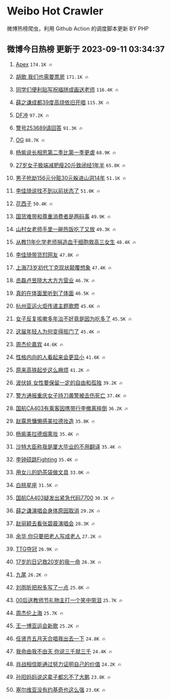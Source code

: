 # Weibo Hot Crawler 



微博热榜爬虫，利用 Github Action 的调度脚本更新 BY PHP 


## 微博今日热榜 更新于 2023-09-11 03:34:37 
1. [Apex](https://s.weibo.com/weibo?q=Apex&t=31&band_rank=1&Refer=top) `174.1K 🔥` 

1. [胡歌 我们也需要票房](https://s.weibo.com/weibo?q=%E8%83%A1%E6%AD%8C%20%E6%88%91%E4%BB%AC%E4%B9%9F%E9%9C%80%E8%A6%81%E7%A5%A8%E6%88%BF&t=31&band_rank=2&Refer=top) `171.1K 🔥` 

1. [同学们便利贴写祝福拼成画送老师](https://s.weibo.com/weibo?q=%23%E5%90%8C%E5%AD%A6%E4%BB%AC%E4%BE%BF%E5%88%A9%E8%B4%B4%E5%86%99%E7%A5%9D%E7%A6%8F%E6%8B%BC%E6%88%90%E7%94%BB%E9%80%81%E8%80%81%E5%B8%88%23&t=31&band_rank=3&Refer=top) `116.4K 🔥` 

1. [薛之谦成都39度高烧依旧开唱](https://s.weibo.com/weibo?q=%23%E8%96%9B%E4%B9%8B%E8%B0%A6%E6%88%90%E9%83%BD39%E5%BA%A6%E9%AB%98%E7%83%A7%E4%BE%9D%E6%97%A7%E5%BC%80%E5%94%B1%23&t=31&band_rank=4&Refer=top) `115.3K 🔥` 

1. [DF冲](https://s.weibo.com/weibo?q=DF%E5%86%B2&t=31&band_rank=5&Refer=top) `97.2K 🔥` 

1. [警号253689请回答](https://s.weibo.com/weibo?q=%23%E8%AD%A6%E5%8F%B7253689%E8%AF%B7%E5%9B%9E%E7%AD%94%23&t=31&band_rank=6&Refer=top) `91.3K 🔥` 

1. [OG](https://s.weibo.com/weibo?q=OG&t=31&band_rank=7&Refer=top) `88.7K 🔥` 

1. [杨紫说长相思第二季比第一季更虐](https://s.weibo.com/weibo?q=%23%E6%9D%A8%E7%B4%AB%E8%AF%B4%E9%95%BF%E7%9B%B8%E6%80%9D%E7%AC%AC%E4%BA%8C%E5%AD%A3%E6%AF%94%E7%AC%AC%E4%B8%80%E5%AD%A3%E6%9B%B4%E8%99%90%23&t=31&band_rank=8&Refer=top) `68.9K 🔥` 

1. [27岁女子极端减肥瘦20斤致闭经1年半](https://s.weibo.com/weibo?q=%2327%E5%B2%81%E5%A5%B3%E5%AD%90%E6%9E%81%E7%AB%AF%E5%87%8F%E8%82%A5%E7%98%A620%E6%96%A4%E8%87%B4%E9%97%AD%E7%BB%8F1%E5%B9%B4%E5%8D%8A%23&t=31&band_rank=9&Refer=top) `65.8K 🔥` 

1. [男子抢劫156元分赃30元躲进山洞14年](https://s.weibo.com/weibo?q=%23%E7%94%B7%E5%AD%90%E6%8A%A2%E5%8A%AB156%E5%85%83%E5%88%86%E8%B5%8330%E5%85%83%E8%BA%B2%E8%BF%9B%E5%B1%B1%E6%B4%9E14%E5%B9%B4%23&t=31&band_rank=10&Refer=top) `51.1K 🔥` 

1. [李佳琦说找不到以前状态了](https://s.weibo.com/weibo?q=%23%E6%9D%8E%E4%BD%B3%E7%90%A6%E8%AF%B4%E6%89%BE%E4%B8%8D%E5%88%B0%E4%BB%A5%E5%89%8D%E7%8A%B6%E6%80%81%E4%BA%86%23&t=31&band_rank=11&Refer=top) `51.0K 🔥` 

1. [花西子](https://s.weibo.com/weibo?q=%E8%8A%B1%E8%A5%BF%E5%AD%90&t=31&band_rank=12&Refer=top) `50.4K 🔥` 

1. [国货难带和尊重消费者是两码事](https://s.weibo.com/weibo?q=%23%E5%9B%BD%E8%B4%A7%E9%9A%BE%E5%B8%A6%E5%92%8C%E5%B0%8A%E9%87%8D%E6%B6%88%E8%B4%B9%E8%80%85%E6%98%AF%E4%B8%A4%E7%A0%81%E4%BA%8B%23&t=31&band_rank=13&Refer=top) `49.9K 🔥` 

1. [山村女老师手里一碗热饭吃了又放](https://s.weibo.com/weibo?q=%23%E5%B1%B1%E6%9D%91%E5%A5%B3%E8%80%81%E5%B8%88%E6%89%8B%E9%87%8C%E4%B8%80%E7%A2%97%E7%83%AD%E9%A5%AD%E5%90%83%E4%BA%86%E5%8F%88%E6%94%BE%23&t=31&band_rank=14&Refer=top) `49.3K 🔥` 

1. [从教11年化学老师捐造血干细胞救高三女生](https://s.weibo.com/weibo?q=%23%E4%BB%8E%E6%95%9911%E5%B9%B4%E5%8C%96%E5%AD%A6%E8%80%81%E5%B8%88%E6%8D%90%E9%80%A0%E8%A1%80%E5%B9%B2%E7%BB%86%E8%83%9E%E6%95%91%E9%AB%98%E4%B8%89%E5%A5%B3%E7%94%9F%23&t=31&band_rank=15&Refer=top) `48.4K 🔥` 

1. [李佳琦带货怼网友](https://s.weibo.com/weibo?q=%23%E6%9D%8E%E4%BD%B3%E7%90%A6%E5%B8%A6%E8%B4%A7%E6%80%BC%E7%BD%91%E5%8F%8B%23&t=31&band_rank=16&Refer=top) `47.8K 🔥` 

1. [上海73岁初代丁克现状颠覆想象](https://s.weibo.com/weibo?q=%23%E4%B8%8A%E6%B5%B773%E5%B2%81%E5%88%9D%E4%BB%A3%E4%B8%81%E5%85%8B%E7%8E%B0%E7%8A%B6%E9%A2%A0%E8%A6%86%E6%83%B3%E8%B1%A1%23&t=31&band_rank=17&Refer=top) `47.4K 🔥` 

1. [丞磊卢昱晓大大方方营业](https://s.weibo.com/weibo?q=%23%E4%B8%9E%E7%A3%8A%E5%8D%A2%E6%98%B1%E6%99%93%E5%A4%A7%E5%A4%A7%E6%96%B9%E6%96%B9%E8%90%A5%E4%B8%9A%23&t=31&band_rank=18&Refer=top) `46.7K 🔥` 

1. [真的在体面里听到了体面](https://s.weibo.com/weibo?q=%23%E7%9C%9F%E7%9A%84%E5%9C%A8%E4%BD%93%E9%9D%A2%E9%87%8C%E5%90%AC%E5%88%B0%E4%BA%86%E4%BD%93%E9%9D%A2%23&t=31&band_rank=19&Refer=top) `46.5K 🔥` 

1. [杭州亚运火炬传递主题歌燃](https://s.weibo.com/weibo?q=%23%E6%9D%AD%E5%B7%9E%E4%BA%9A%E8%BF%90%E7%81%AB%E7%82%AC%E4%BC%A0%E9%80%92%E4%B8%BB%E9%A2%98%E6%AD%8C%E7%87%83%23&t=31&band_rank=20&Refer=top) `45.6K 🔥` 

1. [女子反复咳嗽多年治不好竟是因为吃多了](https://s.weibo.com/weibo?q=%23%E5%A5%B3%E5%AD%90%E5%8F%8D%E5%A4%8D%E5%92%B3%E5%97%BD%E5%A4%9A%E5%B9%B4%E6%B2%BB%E4%B8%8D%E5%A5%BD%E7%AB%9F%E6%98%AF%E5%9B%A0%E4%B8%BA%E5%90%83%E5%A4%9A%E4%BA%86%23&t=31&band_rank=21&Refer=top) `45.5K 🔥` 

1. [这届年轻人为何变得抠门了](https://s.weibo.com/weibo?q=%23%E8%BF%99%E5%B1%8A%E5%B9%B4%E8%BD%BB%E4%BA%BA%E4%B8%BA%E4%BD%95%E5%8F%98%E5%BE%97%E6%8A%A0%E9%97%A8%E4%BA%86%23&t=31&band_rank=22&Refer=top) `45.4K 🔥` 

1. [周杰伦嘉宾](https://s.weibo.com/weibo?q=%E5%91%A8%E6%9D%B0%E4%BC%A6%E5%98%89%E5%AE%BE&t=31&band_rank=23&Refer=top) `44.6K 🔥` 

1. [性格内向的人看起来会更显小](https://s.weibo.com/weibo?q=%E6%80%A7%E6%A0%BC%E5%86%85%E5%90%91%E7%9A%84%E4%BA%BA%E7%9C%8B%E8%B5%B7%E6%9D%A5%E4%BC%9A%E6%9B%B4%E6%98%BE%E5%B0%8F&t=31&band_rank=24&Refer=top) `41.6K 🔥` 

1. [原来高铁起步这么麻烦](https://s.weibo.com/weibo?q=%E5%8E%9F%E6%9D%A5%E9%AB%98%E9%93%81%E8%B5%B7%E6%AD%A5%E8%BF%99%E4%B9%88%E9%BA%BB%E7%83%A6&t=31&band_rank=25&Refer=top) `41.2K 🔥` 

1. [波伏娃 女性要保留一定的自由和孤独](https://s.weibo.com/weibo?q=%E6%B3%A2%E4%BC%8F%E5%A8%83%20%E5%A5%B3%E6%80%A7%E8%A6%81%E4%BF%9D%E7%95%99%E4%B8%80%E5%AE%9A%E7%9A%84%E8%87%AA%E7%94%B1%E5%92%8C%E5%AD%A4%E7%8B%AC&t=31&band_rank=26&Refer=top) `39.2K 🔥` 

1. [警方通报重庆女子持刀袭警被击伤死亡](https://s.weibo.com/weibo?q=%23%E8%AD%A6%E6%96%B9%E9%80%9A%E6%8A%A5%E9%87%8D%E5%BA%86%E5%A5%B3%E5%AD%90%E6%8C%81%E5%88%80%E8%A2%AD%E8%AD%A6%E8%A2%AB%E5%87%BB%E4%BC%A4%E6%AD%BB%E4%BA%A1%23&t=31&band_rank=27&Refer=top) `37.4K 🔥` 

1. [国航CA403有乘客因携带行李撤离摔倒](https://s.weibo.com/weibo?q=%23%E5%9B%BD%E8%88%AACA403%E6%9C%89%E4%B9%98%E5%AE%A2%E5%9B%A0%E6%90%BA%E5%B8%A6%E8%A1%8C%E6%9D%8E%E6%92%A4%E7%A6%BB%E6%91%94%E5%80%92%23&t=31&band_rank=28&Refer=top) `36.2K 🔥` 

1. [赵露思慵懒感美拉德妆造](https://s.weibo.com/weibo?q=%E8%B5%B5%E9%9C%B2%E6%80%9D%E6%85%B5%E6%87%92%E6%84%9F%E7%BE%8E%E6%8B%89%E5%BE%B7%E5%A6%86%E9%80%A0&t=31&band_rank=29&Refer=top) `35.8K 🔥` 

1. [杨紫美拉德烟熏妆](https://s.weibo.com/weibo?q=%E6%9D%A8%E7%B4%AB%E7%BE%8E%E6%8B%89%E5%BE%B7%E7%83%9F%E7%86%8F%E5%A6%86&t=31&band_rank=30&Refer=top) `35.4K 🔥` 

1. [沙特大臣称我是厦大毕业的不用翻译](https://s.weibo.com/weibo?q=%23%E6%B2%99%E7%89%B9%E5%A4%A7%E8%87%A3%E7%A7%B0%E6%88%91%E6%98%AF%E5%8E%A6%E5%A4%A7%E6%AF%95%E4%B8%9A%E7%9A%84%E4%B8%8D%E7%94%A8%E7%BF%BB%E8%AF%91%23&t=31&band_rank=31&Refer=top) `35.4K 🔥` 

1. [李钟硕跳Fighting](https://s.weibo.com/weibo?q=%23%E6%9D%8E%E9%92%9F%E7%A1%95%E8%B7%B3Fighting%23&t=31&band_rank=32&Refer=top) `35.4K 🔥` 

1. [用女儿的奶茶袋做文具](https://s.weibo.com/weibo?q=%E7%94%A8%E5%A5%B3%E5%84%BF%E7%9A%84%E5%A5%B6%E8%8C%B6%E8%A2%8B%E5%81%9A%E6%96%87%E5%85%B7&t=31&band_rank=33&Refer=top) `33.0K 🔥` 

1. [白桃星座](https://s.weibo.com/weibo?q=%E7%99%BD%E6%A1%83%E6%98%9F%E5%BA%A7&t=31&band_rank=34&Refer=top) `31.5K 🔥` 

1. [国航CA403疑发出紧急代码7700](https://s.weibo.com/weibo?q=%23%E5%9B%BD%E8%88%AACA403%E7%96%91%E5%8F%91%E5%87%BA%E7%B4%A7%E6%80%A5%E4%BB%A3%E7%A0%817700%23&t=31&band_rank=35&Refer=top) `30.1K 🔥` 

1. [薛之谦演唱会身体原因取消](https://s.weibo.com/weibo?q=%23%E8%96%9B%E4%B9%8B%E8%B0%A6%E6%BC%94%E5%94%B1%E4%BC%9A%E8%BA%AB%E4%BD%93%E5%8E%9F%E5%9B%A0%E5%8F%96%E6%B6%88%23&t=31&band_rank=36&Refer=top) `29.2K 🔥` 

1. [赵丽颖去看张碧晨演唱会](https://s.weibo.com/weibo?q=%E8%B5%B5%E4%B8%BD%E9%A2%96%E5%8E%BB%E7%9C%8B%E5%BC%A0%E7%A2%A7%E6%99%A8%E6%BC%94%E5%94%B1%E4%BC%9A&t=31&band_rank=37&Refer=top) `28.3K 🔥` 

1. [余华 你只要把老人写成老人](https://s.weibo.com/weibo?q=%E4%BD%99%E5%8D%8E%20%E4%BD%A0%E5%8F%AA%E8%A6%81%E6%8A%8A%E8%80%81%E4%BA%BA%E5%86%99%E6%88%90%E8%80%81%E4%BA%BA&t=31&band_rank=38&Refer=top) `27.2K 🔥` 

1. [TTG夺冠](https://s.weibo.com/weibo?q=%23TTG%E5%A4%BA%E5%86%A0%23&t=31&band_rank=39&Refer=top) `26.9K 🔥` 

1. [17岁的日记救20岁的我一命](https://s.weibo.com/weibo?q=%2317%E5%B2%81%E7%9A%84%E6%97%A5%E8%AE%B0%E6%95%9120%E5%B2%81%E7%9A%84%E6%88%91%E4%B8%80%E5%91%BD%23&t=31&band_rank=40&Refer=top) `26.3K 🔥` 

1. [九尾](https://s.weibo.com/weibo?q=%E4%B9%9D%E5%B0%BE&t=31&band_rank=41&Refer=top) `26.2K 🔥` 

1. [刘雨昕把祝多写了一点](https://s.weibo.com/weibo?q=%23%E5%88%98%E9%9B%A8%E6%98%95%E6%8A%8A%E7%A5%9D%E5%A4%9A%E5%86%99%E4%BA%86%E4%B8%80%E7%82%B9%23&t=31&band_rank=42&Refer=top) `25.8K 🔥` 

1. [00后送教师节礼物主打一个笑中带泪](https://s.weibo.com/weibo?q=%2300%E5%90%8E%E9%80%81%E6%95%99%E5%B8%88%E8%8A%82%E7%A4%BC%E7%89%A9%E4%B8%BB%E6%89%93%E4%B8%80%E4%B8%AA%E7%AC%91%E4%B8%AD%E5%B8%A6%E6%B3%AA%23&t=31&band_rank=43&Refer=top) `25.7K 🔥` 

1. [周杰伦上海](https://s.weibo.com/weibo?q=%E5%91%A8%E6%9D%B0%E4%BC%A6%E4%B8%8A%E6%B5%B7&t=31&band_rank=44&Refer=top) `25.7K 🔥` 

1. [王一博亚运会新歌](https://s.weibo.com/weibo?q=%23%E7%8E%8B%E4%B8%80%E5%8D%9A%E4%BA%9A%E8%BF%90%E4%BC%9A%E6%96%B0%E6%AD%8C%23&t=31&band_rank=45&Refer=top) `25.2K 🔥` 

1. [任贤齐五月天合唱我出去一下](https://s.weibo.com/weibo?q=%E4%BB%BB%E8%B4%A4%E9%BD%90%E4%BA%94%E6%9C%88%E5%A4%A9%E5%90%88%E5%94%B1%E6%88%91%E5%87%BA%E5%8E%BB%E4%B8%80%E4%B8%8B&t=31&band_rank=46&Refer=top) `24.8K 🔥` 

1. [我命由我不由天 你说三千就三千](https://s.weibo.com/weibo?q=%E6%88%91%E5%91%BD%E7%94%B1%E6%88%91%E4%B8%8D%E7%94%B1%E5%A4%A9%20%E4%BD%A0%E8%AF%B4%E4%B8%89%E5%8D%83%E5%B0%B1%E4%B8%89%E5%8D%83&t=31&band_rank=47&Refer=top) `24.4K 🔥` 

1. [肖战相信能通过努力证明自己的价值](https://s.weibo.com/weibo?q=%23%E8%82%96%E6%88%98%E7%9B%B8%E4%BF%A1%E8%83%BD%E9%80%9A%E8%BF%87%E5%8A%AA%E5%8A%9B%E8%AF%81%E6%98%8E%E8%87%AA%E5%B7%B1%E7%9A%84%E4%BB%B7%E5%80%BC%23&t=31&band_rank=48&Refer=top) `24.2K 🔥` 

1. [孙阳妈妈说这辈子都忘不了大鹏](https://s.weibo.com/weibo?q=%23%E5%AD%99%E9%98%B3%E5%A6%88%E5%A6%88%E8%AF%B4%E8%BF%99%E8%BE%88%E5%AD%90%E9%83%BD%E5%BF%98%E4%B8%8D%E4%BA%86%E5%A4%A7%E9%B9%8F%23&t=31&band_rank=49&Refer=top) `23.8K 🔥` 

1. [塞尔维亚没有约基奇也这么强](https://s.weibo.com/weibo?q=%E5%A1%9E%E5%B0%94%E7%BB%B4%E4%BA%9A%E6%B2%A1%E6%9C%89%E7%BA%A6%E5%9F%BA%E5%A5%87%E4%B9%9F%E8%BF%99%E4%B9%88%E5%BC%BA&t=31&band_rank=50&Refer=top) `23.6K 🔥` 

